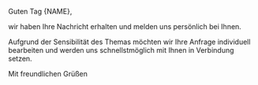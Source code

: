Guten Tag {NAME},

wir haben Ihre Nachricht erhalten und melden uns persönlich bei Ihnen.

Aufgrund der Sensibilität des Themas möchten wir Ihre Anfrage individuell bearbeiten und werden uns schnellstmöglich mit Ihnen in Verbindung setzen.

Mit freundlichen Grüßen